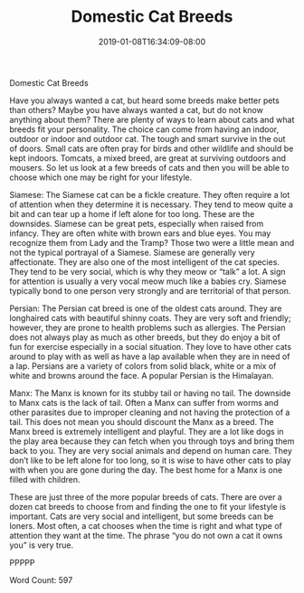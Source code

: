 ﻿---
title: "Domestic Cat Breeds"
date: 2019-01-08T16:34:09-08:00
description: "TXT Tips for Web Success"
featured_image: "/images/TXT.jpg"
tags: ["TXT"]
---

Domestic Cat Breeds

Have you always wanted a cat, but heard some breeds make better pets than others? Maybe you have always wanted a cat, but do not know anything about them? There are plenty of ways to learn about cats and what breeds fit your personality. The choice can come from having an indoor, outdoor or indoor and outdoor cat. The tough and smart survive in the out of doors. Small cats are often pray for birds and other wildlife and should be kept indoors. Tomcats, a mixed breed, are great at surviving outdoors and mousers. So let us look at a few breeds of cats and then you will be able to choose which one may be right for your lifestyle.

Siamese: The Siamese cat can be a fickle creature. They often require a lot of attention when they determine it is necessary. They tend to meow quite a bit and can tear up a home if left alone for too long. These are the downsides.  Siamese can be great pets, especially when raised from infancy. They are often white with brown ears and blue eyes.  You may recognize them from Lady and the Tramp? Those two were a little mean and not the typical portrayal of a Siamese. Siamese are generally very affectionate. They are also one of the most intelligent of the cat species. They tend to be very social, which is why they meow or “talk” a lot. A sign for attention is usually a very vocal meow much like a babies cry. Siamese typically bond to one person very strongly and are territorial of that person.  

Persian:  The Persian cat breed is one of the oldest cats around. They are longhaired cats with beautiful shinny coats. They are very soft and friendly; however, they are prone to health problems such as allergies. The Persian does not always play as much as other breeds, but they do enjoy a bit of fun for exercise especially in a social situation. They love to have other cats around to play with as well as have a lap available when they are in need of a lap. Persians are a variety of colors from solid black, white or a mix of white and browns around the face. A popular Persian is the Himalayan.  

Manx:  The Manx is known for its stubby tail or having no tail. The downside to Manx cats is the lack of tail. Often a Manx can suffer from worms and other parasites due to improper cleaning and not having the protection of a tail. This does not mean you should discount the Manx as a breed. The Manx breed is extremely intelligent and playful. They are a lot like dogs in the play area because they can fetch when you through toys and bring them back to you. They are very social animals and depend on human care. They don’t like to be left alone for too long, so it is wise to have other cats to play with when you are gone during the day. The best home for a Manx is one filled with children.

These are just three of the more popular breeds of cats. There are over a dozen cat breeds to choose from and finding the one to fit your lifestyle is important. Cats are very social and intelligent, but some breeds can be loners. Most often, a cat chooses when the time is right and what type of attention they want at the time. The phrase “you do not own a cat it owns you” is very true.

PPPPP

Word Count: 597

